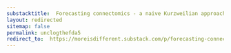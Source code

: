 ```yaml
---
substacktitle:  Forecasting connectomics - a naive Kurzweilian approach
layout: redirected
sitemap: false
permalink: unclogthefda5
redirect_to:  https://moreisdifferent.substack.com/p/forecasting-connectomics-a-naive
---
```

